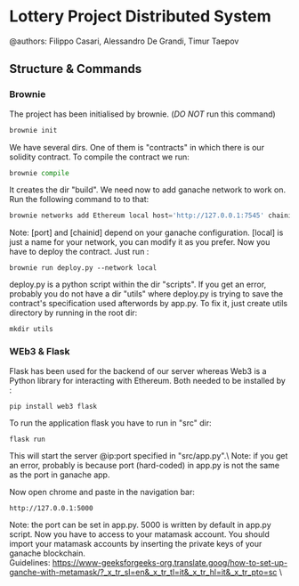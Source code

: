 # Lottery Project Distributed System
@authors: Filippo Casari, Alessandro De Grandi, Timur Taepov
## Structure & Commands
### Brownie
The project has been initialised by brownie. (*DO NOT* run this command)
```python
brownie init
```
We have several dirs. One of them is "contracts" in which there is our solidity contract. 
To compile the contract we run:
```python
brownie compile
```
It creates the dir "build".
We need now to add ganache network to work on. Run the following command to to that:
```python
brownie networks add Ethereum local host='http://127.0.0.1:7545' chainid=5776
```
Note: [port] and [chainid] depend on your ganache configuration. [local] is just a name for your network, you can modify it as you prefer. 
Now you have to deploy the contract. Just run :
```console
brownie run deploy.py --network local
```
deploy.py is a python script within the dir "scripts". If you get an error, probably you do not have a dir "utils" where deploy.py is trying to save the contract's specification used afterwords by app.py. To fix it, just create utils directory by running in the root dir:
```shell
mkdir utils
```
### WEb3 & Flask
Flask has been used for the backend of our server whereas Web3 is a Python library for interacting with Ethereum. Both needed to be installed by :
```shell
pip install web3 flask
```
To run the application flask you have to run in "src" dir:
```console
flask run
```
This will start the server @ip:port specified in "src/app.py".\ Note: if you get an error, probably is because port (hard-coded) in app.py is not the same as the port in ganache app.

Now open chrome and paste in the navigation bar:
```console
http://127.0.0.1:5000
```
Note: the port can be set in app.py. 5000 is written by default in app.py script. 
Now you have to access to your matamask account. You should import your matamask accounts by inserting the private keys of your ganache blockchain. \
Guidelines: https://www-geeksforgeeks-org.translate.goog/how-to-set-up-ganche-with-metamask/?_x_tr_sl=en&_x_tr_tl=it&_x_tr_hl=it&_x_tr_pto=sc \
